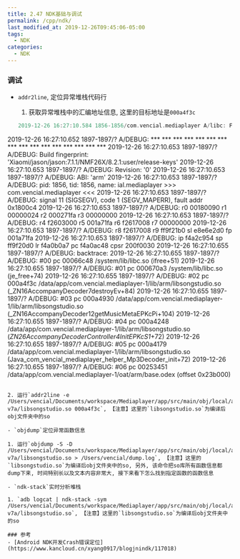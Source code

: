 ```yaml
---
title: 2.47 NDK基础与调试
permalink: /cpp/ndk/
last_modified_at: 2019-12-26T09:45:06-05:00
tags:
  - NDK
categories:
  - NDK
---
```


### 调试
- `addr2line`, 定位异常堆栈代码行
  1. 获取异常堆栈中的汇编地址信息, 这里的目标地址是`000a4f3c`

  ```c++
  2019-12-26 16:27:10.584 1856-1856/com.vencial.mediaplayer A/libc: Fatal signal 11 (SIGSEGV), code 1, fault addr 0x1800c4 in tid 1856 (ial.mediaplayer)
2019-12-26 16:27:10.652 1897-1897/? A/DEBUG: *** *** *** *** *** *** *** *** *** *** *** *** *** *** *** ***
2019-12-26 16:27:10.653 1897-1897/? A/DEBUG: Build fingerprint: 'Xiaomi/jason/jason:7.1.1/NMF26X/8.2.1:user/release-keys'
2019-12-26 16:27:10.653 1897-1897/? A/DEBUG: Revision: '0'
2019-12-26 16:27:10.653 1897-1897/? A/DEBUG: ABI: 'arm'
2019-12-26 16:27:10.653 1897-1897/? A/DEBUG: pid: 1856, tid: 1856, name: ial.mediaplayer  >>> com.vencial.mediaplayer <<<
2019-12-26 16:27:10.653 1897-1897/? A/DEBUG: signal 11 (SIGSEGV), code 1 (SEGV_MAPERR), fault addr 0x1800c4
2019-12-26 16:27:10.653 1897-1897/? A/DEBUG:     r0 00180090  r1 00000024  r2 000271fa  r3 00000000
2019-12-26 16:27:10.653 1897-1897/? A/DEBUG:     r4 f2603000  r5 001a71fa  r6 f2617008  r7 00000000
2019-12-26 16:27:10.653 1897-1897/? A/DEBUG:     r8 f2617008  r9 ff9f21b0  sl e8e6e2d0  fp 001a71fa
2019-12-26 16:27:10.653 1897-1897/? A/DEBUG:     ip f4a2c954  sp ff9f20d0  lr f4a0b0a7  pc f4a0ac48  cpsr 200f0030
2019-12-26 16:27:10.655 1897-1897/? A/DEBUG: backtrace:
2019-12-26 16:27:10.655 1897-1897/? A/DEBUG:     #00 pc 00066c48  /system/lib/libc.so (ifree+51)
2019-12-26 16:27:10.655 1897-1897/? A/DEBUG:     #01 pc 000670a3  /system/lib/libc.so (je_free+74)
2019-12-26 16:27:10.655 1897-1897/? A/DEBUG:     #02 pc 000a4f3c  /data/app/com.vencial.mediaplayer-1/lib/arm/libsongstudio.so (_ZN16AccompanyDecoder7destroyEv+84)
2019-12-26 16:27:10.655 1897-1897/? A/DEBUG:     #03 pc 000a4930  /data/app/com.vencial.mediaplayer-1/lib/arm/libsongstudio.so (_ZN16AccompanyDecoder12getMusicMetaEPKcPi+104)
2019-12-26 16:27:10.655 1897-1897/? A/DEBUG:     #04 pc 000a4248  /data/app/com.vencial.mediaplayer-1/lib/arm/libsongstudio.so (_ZN26AccompanyDecoderController4InitEPKcS1_+72)
2019-12-26 16:27:10.655 1897-1897/? A/DEBUG:     #05 pc 000a4179  /data/app/com.vencial.mediaplayer-1/lib/arm/libsongstudio.so (Java_com_vencial_mediaplayer_helper_Mp3Decoder_init+72)
2019-12-26 16:27:10.655 1897-1897/? A/DEBUG:     #06 pc 00253451  /data/app/com.vencial.mediaplayer-1/oat/arm/base.odex (offset 0x23b000)
  ```

  2. 运行`addr2line -e /Users/vencial/Documents/workspace/Mediaplayer/app/src/main/obj/local/armeabi-v7a/libsongstudio.so 000a4f3c`, 【注意】这里的`libsongstudio.so`为编译后obj文件夹中的so

- `objdump`定位异常函数信息

  1. 运行`objdump -S -D /Users/vencial/Documents/workspace/Mediaplayer/app/src/main/obj/local/armeabi-v7a/libsongstudio.so > /Users/vencial/dump.log`, 【注意】这里的`libsongstudio.so`为编译后obj文件夹中的so, 另外, 该命令把so库所有函数信息都dump下来, 时间特别长以及文本内容非常大, 接下来看下怎么找到指定函数的函数信息

- `ndk-stack`实时分析堆栈

  1. `adb logcat | ndk-stack -sym /Users/vencial/Documents/workspace/Mediaplayer/app/src/main/obj/local/armeabi-v7a/libsongstudio.so`, 【注意】这里的`libsongstudio.so`为编译后obj文件夹中的so

### 参考
- [Android NDK开发Crash错误定位](https://www.kancloud.cn/xyang0917/blogjnindk/117018)
